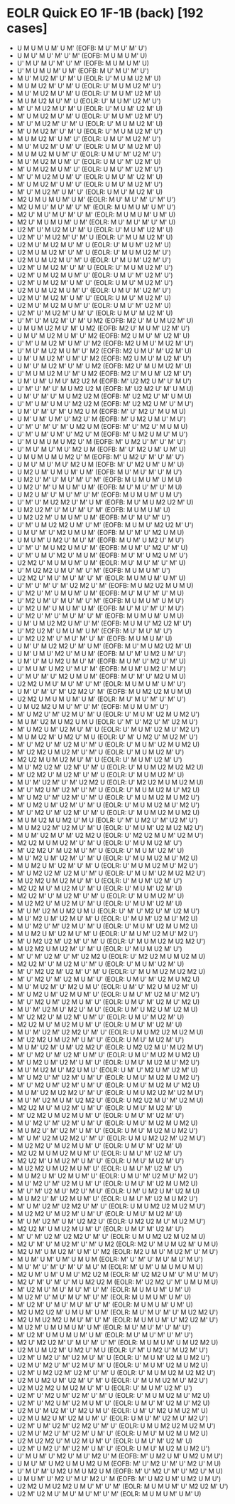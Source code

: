 # EOLR Quick EO 1F-1B (back) [192 cases]

- U M U M U M' U M'    (EOFB: M U' M U' M' U')
- U M U' M U' M' U' M'    (EOFB: M U M U M' U)
- U' M U' M U' M' U' M'    (EOFB: M U M U M' U)
- U' M U M U M' U M'    (EOFB: M U' M U' M' U')
- M U' M U2 M' U' M' U    (EOLR: U' M U M U2 M' U)
- M U M U2 M' U' M' U    (EOLR: U' M U M U2 M' U')
- M U' M U2 M U' M' U    (EOLR: U' M U M' U2 M' U)
- M U M U2 M U' M' U    (EOLR: U' M U M' U2 M' U')
- M' U' M U2 M U' M' U    (EOLR: U' M U M' U2 M' U)
- M' U M U2 M U' M' U    (EOLR: U' M U M' U2 M' U')
- M' U' M U2 M' U' M' U    (EOLR: U' M U M U2 M' U)
- M' U M U2 M' U' M' U    (EOLR: U' M U M U2 M' U')
- M U M U2 M' U M' U'    (EOLR: U M U' M U2 M' U')
- M U' M U2 M' U M' U'    (EOLR: U M U' M U2 M' U)
- M U M U2 M U M' U'    (EOLR: U M U' M' U2 M' U')
- M U' M U2 M U M' U'    (EOLR: U M U' M' U2 M' U)
- M' U M U2 M U M' U'    (EOLR: U M U' M' U2 M' U')
- M' U' M U2 M U M' U'    (EOLR: U M U' M' U2 M' U)
- M' U M U2 M' U M' U'    (EOLR: U M U' M U2 M' U')
- M' U' M U2 M' U M' U'    (EOLR: U M U' M U2 M' U)
- M2 U M U M U M' U M'    (EOLR: M U' M U' M' U' M' U')
- M2 U M U' M U' M' U' M'    (EOLR: M U M U M' U M' U')
- M2 U' M U' M U' M' U' M'    (EOLR: M U M U M' U M' U)
- M2 U' M U M U M' U M'    (EOLR: M U' M U' M' U' M' U)
- U2 M' U' M U2 M U' M' U    (EOLR: U' M U M' U2 M' U)
- U2 M' U' M U2 M' U' M' U    (EOLR: U' M U M U2 M' U)
- U2 M U' M U2 M U' M' U    (EOLR: U' M U M' U2 M' U)
- U2 M U M U2 M' U' M' U    (EOLR: U' M U M U2 M' U')
- U2 M U M U2 M U' M' U    (EOLR: U' M U M' U2 M' U')
- U2 M' U M U2 M' U' M' U    (EOLR: U' M U M U2 M' U')
- U2 M' U M U2 M U M' U'    (EOLR: U M U' M' U2 M' U')
- U2 M' U M U2 M' U M' U'    (EOLR: U M U' M U2 M' U')
- U2 M U M U2 M U M' U'    (EOLR: U M U' M' U2 M' U')
- U2 M U' M U2 M' U M' U'    (EOLR: U M U' M U2 M' U)
- U2 M U' M U2 M U M' U'    (EOLR: U M U' M' U2 M' U)
- U2 M' U' M U2 M' U M' U'    (EOLR: U M U' M U2 M' U)
- U' M' U' M U2 M' U' M' U M2    (EOFB: M2 U' M U M U2 M' U)
- U M U M U2 M U' M' U M2    (EOFB: M2 U' M U M' U2 M' U')
- U M U' M U2 M U M' U' M2    (EOFB: M2 U M U' M' U2 M' U)
- U' M' U M U2 M' U M' U' M2    (EOFB: M2 U M U' M U2 M' U')
- U' M U' M U2 M U M' U' M2    (EOFB: M2 U M U' M' U2 M' U)
- U M' U M U2 M' U M' U' M2    (EOFB: M2 U M U' M U2 M' U')
- U M' U' M U2 M' U' M' U M2    (EOFB: M2 U' M U M U2 M' U)
- U' M U M U2 M U' M' U M2    (EOFB: M2 U' M U M' U2 M' U')
- U M' U M' U M U' M2 U2 M    (EOFB: M' U2 M2 U M' U' M U')
- U' M' U' M' U' M U M2 U2 M    (EOFB: M' U2 M2 U' M' U M U)
- U M' U' M' U' M U M2 U2 M    (EOFB: M' U2 M2 U' M' U M U)
- U' M' U M' U M U' M2 U2 M    (EOFB: M' U2 M2 U M' U' M U')
- U M' U' M' U' M' U M2 U M    (EOFB: M' U' M2 U' M U M U)
- U M' U M' U M' U' M2 U' M    (EOFB: M' U M2 U M U' M U')
- U' M' U' M' U' M' U M2 U M    (EOFB: M' U' M2 U' M U M U)
- U' M' U M' U M' U' M2 U' M    (EOFB: M' U M2 U M U' M U')
- U' M U M U M U M2 U' M    (EOFB: M' U M2 U' M' U' M' U')
- U' M U' M U' M U' M2 U M    (EOFB: M' U' M2 U M' U M' U)
- U M U M U M U M2 U' M    (EOFB: M' U M2 U' M' U' M' U')
- U M U' M U' M U' M2 U M    (EOFB: M' U' M2 U M' U M' U)
- U M2 U M' U M U M' U M'    (EOFB: M U' M U' M' U' M U')
- U M2 U' M' U' M U' M' U' M'    (EOFB: M U M U M' U M U)
- U M2 U' M' U M U M' U M'    (EOFB: M U' M U' M' U' M U)
- U M2 U M' U' M U' M' U' M'    (EOFB: M U M U M' U M U')
- U' M' U' M U2 M2 U' M' U M'    (EOFB: M U' M U M2 U2 M' U)
- U M2 U2 M' U' M U' M' U' M'    (EOFB: M U M U M' U)
- U M2 U2 M' U M U M' U M'    (EOFB: M U' M U' M' U')
- U' M' U M U2 M2 U M' U' M'    (EOFB: M U M U' M2 U2 M' U')
- U M U' M' U' M2 U M U M'    (EOFB: M U' M' U' M2 U M U)
- U M U M' U M2 U' M U' M'    (EOFB: M U M' U M2 U' M U')
- U' M' U' M U M2 U M U' M'    (EOFB: M U M' U' M2 U' M' U)
- U' M' U M U' M2 U' M U M'    (EOFB: M U' M' U M2 U M' U')
- U2 M2 U' M U M U M' U M'    (EOLR: M U' M U' M' U' M' U)
- U' M U2 M2 U M U' M' U' M'    (EOFB: M U M U M' U')
- U2 M2 U' M U' M U' M' U' M'    (EOLR: M U M U M' U M' U)
- U' M' U' M' U' M' U2 M2 U' M'    (EOFB: M U M2 U2 M U M U)
- U' M2 U' M' U M U M' U M'    (EOFB: M U' M U' M' U' M U)
- U' M2 U M' U' M U' M' U' M'    (EOFB: M U M U M' U M U')
- U' M2 U M' U M U M' U M'    (EOFB: M U' M U' M' U' M U')
- U' M2 U' M' U' M U' M' U' M'    (EOFB: M U M U M' U M U)
- U M' U M U2 M2 U M' U' M'    (EOFB: M U M U' M2 U2 M' U')
- U' M2 U2 M' U M U M' U M'    (EOFB: M U' M U' M' U')
- U' M2 U2 M' U' M U' M' U' M'    (EOFB: M U M U M' U)
- U M' U' M U2 M2 U' M' U M'    (EOFB: M U' M U M2 U2 M' U)
- U M' U M U' M2 U' M U M'    (EOFB: M U' M' U M2 U M' U')
- U M' U' M U M2 U M U' M'    (EOFB: M U M' U' M2 U' M' U)
- U' M U M' U M2 U' M U' M'    (EOFB: M U M' U M2 U' M U')
- U' M U' M' U' M2 U M U M'    (EOFB: M U' M' U' M2 U M U)
- U2 M2 U M U' M U' M' U' M'    (EOLR: M U M U M' U M' U')
- U M' U' M' U' M' U2 M2 U' M'    (EOFB: M U M2 U2 M U M U)
- U2 M2 U M U M U M' U M'    (EOLR: M U' M U' M' U' M' U')
- U M U2 M2 U M U' M' U' M'    (EOFB: M U M U M' U')
- M' U M2 U' M' U2 M U' M' U    (EOLR: U' M U M' U2 M U M2 U')
- M U M' U2 M U M2 U M U    (EOLR: U' M' U' M2 U' M' U2 M U')
- M' U M2 U M' U2 M U' M' U    (EOLR: U' M U M' U2 M U' M2 U')
- M U M U2 M' U M2 U' M U    (EOLR: U' M' U M2 U' M U2 M' U')
- M' U' M2 U' M' U2 M U' M' U    (EOLR: U' M U M' U2 M U M2 U)
- M' U2 M2 U M U2 M' U' M' U    (EOLR: U' M U M U2 M' U')
- M2 U2 M U M U2 M U' M' U    (EOLR: U' M U M' U2 M' U')
- M U' M2 U2 M' U2 M' U' M' U    (EOLR: U' M U M U2 M U2 M2 U)
- M' U2 M2 U' M U2 M' U' M' U    (EOLR: U' M U M U2 M' U)
- M U' M' U2 M' U' M' U2 M2 U    (EOLR: U' M2 U2 M U M U2 M U)
- M' U' M2 U M' U2 M' U' M' U    (EOLR: U' M U M U2 M U' M2 U)
- M' U M2 U' M' U2 M' U' M' U    (EOLR: U' M U M U2 M U M2 U')
- M' U M2 U M' U2 M' U' M' U    (EOLR: U' M U M U2 M U' M2 U')
- M' U' M2 U' M' U2 M' U' M' U    (EOLR: U' M U M U2 M U M2 U)
- M U M U2 M U M2 U' M U    (EOLR: U' M' U M2 U' M' U2 M' U')
- M U M2 U2 M' U2 M U' M' U    (EOLR: U' M U M' U2 M U2 M2 U')
- M U M' U2 M U' M' U2 M2 U    (EOLR: U' M2 U2 M U M' U2 M U')
- M2 U2 M U M U2 M' U' M' U    (EOLR: U' M U M U2 M' U')
- M' U2 M2 U' M U2 M U' M' U    (EOLR: U' M U M' U2 M' U)
- M U' M2 U M' U2 M' U' M' U    (EOLR: U' M U M U2 M U' M2 U)
- M U M2 U M' U2 M' U' M' U    (EOLR: U' M U M U2 M U' M2 U')
- M' U M2 U2 M' U2 M U' M' U    (EOLR: U' M U M' U2 M U2 M2 U')
- M U2 M2 U M U2 M U' M' U    (EOLR: U' M U M' U2 M' U')
- M2 U2 M U' M U2 M U' M' U    (EOLR: U' M U M' U2 M' U)
- M2 U2 M' U' M U2 M' U' M' U    (EOLR: U' M U M U2 M' U)
- M U2 M2 U' M U2 M U' M' U    (EOLR: U' M U M' U2 M' U)
- M' U M' U2 M U M2 U M U    (EOLR: U' M' U' M2 U' M' U2 M U')
- M U' M2 U M' U2 M U' M' U    (EOLR: U' M U M' U2 M U' M2 U)
- M U' M2 U' M' U2 M U' M' U    (EOLR: U' M U M' U2 M U M2 U)
- M U M2 U M' U2 M U' M' U    (EOLR: U' M U M' U2 M U' M2 U')
- M' U M2 U2 M' U2 M' U' M' U    (EOLR: U' M U M U2 M U2 M2 U')
- M U2 M2 U M U2 M' U' M' U    (EOLR: U' M U M U2 M' U')
- M' U' M' U2 M' U' M' U2 M2 U    (EOLR: U' M2 U2 M U M U2 M U)
- M2 U2 M' U' M U2 M U' M' U    (EOLR: U' M U M' U2 M' U)
- M' U' M2 U2 M' U2 M' U' M' U    (EOLR: U' M U M U2 M U2 M2 U)
- M' U' M2 U' M' U2 M U M' U'    (EOLR: U M U' M' U2 M U M2 U)
- M U' M U2 M' U' M2 U M U'    (EOLR: U M' U' M2 U M U2 M' U)
- M' U M2 U M' U2 M U M' U'    (EOLR: U M U' M' U2 M U' M2 U')
- M' U' M2 U M' U2 M U M' U'    (EOLR: U M U' M' U2 M U' M2 U)
- M U' M' U2 M U' M2 U' M U'    (EOLR: U M' U M2 U M' U2 M U)
- M' U2 M2 U' M U2 M' U M' U'    (EOLR: U M U' M U2 M' U)
- M2 U2 M U' M U2 M U M' U'    (EOLR: U M U' M' U2 M' U)
- M U' M' U2 M' U2 M2 U' M' U'    (EOLR: U M U M2 U2 M U2 M U)
- M' U2 M2 U M U2 M' U M' U'    (EOLR: U M U' M U2 M' U')
- M U M' U2 M' U M' U2 M2 U'    (EOLR: U M2 U2 M U' M U2 M U')
- M' U' M2 U' M' U2 M' U M' U'    (EOLR: U M U' M U2 M U M2 U)
- M' U M2 U M' U2 M' U M' U'    (EOLR: U M U' M U2 M U' M2 U')
- M U' M U2 M U' M2 U M U'    (EOLR: U M' U' M2 U M' U2 M' U)
- M' U M2 U' M' U2 M' U M' U'    (EOLR: U M U' M U2 M U M2 U')
- M' U' M2 U M' U2 M' U M' U'    (EOLR: U M U' M U2 M U' M2 U)
- M U M' U2 M U2 M2 U' M' U'    (EOLR: U M U M2 U2 M' U2 M U')
- M U' M' U2 M U M' U2 M2 U'    (EOLR: U M2 U2 M U' M' U2 M U)
- M2 U2 M U' M U2 M' U M' U'    (EOLR: U M U' M U2 M' U)
- M' U2 M2 U M U2 M U M' U'    (EOLR: U M U' M' U2 M' U')
- M U' M2 U' M' U2 M' U M' U'    (EOLR: U M U' M U2 M U M2 U)
- M U M2 U' M' U2 M' U M' U'    (EOLR: U M U' M U2 M U M2 U')
- M' U M' U2 M U2 M2 U' M' U'    (EOLR: U M U M2 U2 M' U2 M U')
- M U2 M2 U' M U2 M U M' U'    (EOLR: U M U' M' U2 M' U)
- M2 U2 M U M U2 M U M' U'    (EOLR: U M U' M' U2 M' U')
- M2 U2 M' U M U2 M' U M' U'    (EOLR: U M U' M U2 M' U')
- M U2 M2 U M U2 M U M' U'    (EOLR: U M U' M' U2 M' U')
- M U M2 U M' U2 M U M' U'    (EOLR: U M U' M' U2 M U' M2 U')
- M U' M2 U' M' U2 M U M' U'    (EOLR: U M U' M' U2 M U M2 U)
- M' U' M' U2 M U' M2 U' M U'    (EOLR: U M' U M2 U M' U2 M U)
- M U M2 U' M' U2 M U M' U'    (EOLR: U M U' M' U2 M U M2 U')
- M' U M' U2 M' U2 M2 U' M' U'    (EOLR: U M U M2 U2 M U2 M U')
- M U2 M2 U' M U2 M' U M' U'    (EOLR: U M U' M U2 M' U)
- M' U M' U2 M' U M' U2 M2 U'    (EOLR: U M2 U2 M U' M U2 M U')
- M2 U2 M' U M U2 M U M' U'    (EOLR: U M U' M' U2 M' U')
- M' U' M' U2 M' U2 M2 U' M' U'    (EOLR: U M U M2 U2 M U2 M U)
- M2 U' M' U' M U2 M' U' M' U M2    (EOLR: M2 U' M U M U2 M' U M U)
- M2 U M' U M U2 M' U M' U' M2    (EOLR: M2 U M U' M U2 M' U' M U')
- M U M' U M' U M' U M U M    (EOLR: M' U' M' U' M U' M U' M U')
- M U' M' U' M' U' M' U' M U' M    (EOLR: M' U M' U M U M U M U)
- M2 U M' U M' U M U' M2 U2 M    (EOLR: M' U2 M2 U M' U' M U' M U')
- M2 U' M' U' M' U' M U M2 U2 M    (EOLR: M' U2 M2 U' M' U M U M U)
- M' U2 M U' M U' M U' M' U' M'    (EOLR: M U M U M' U M' U)
- M U2 M' U' M U' M U' M' U' M'    (EOLR: M U M U M' U M' U)
- M' U2 M' U' M U' M U' M' U' M'    (EOLR: M U M U M' U M' U)
- M2 U M2 U2 M' U M U M' U M'    (EOLR: M U' M U' M' U' M U2 M2 U')
- M2 U M U2 M2 U M U' M' U' M'    (EOLR: M U M U M' U' M2 U2 M' U')
- M U2 M' U M U M U M' U M'    (EOLR: M U' M U' M' U' M' U')
- M' U2 M' U M U M U M' U M'    (EOLR: M U' M U' M' U' M' U')
- M2 U' M2 U2 M' U' M U' M' U' M'    (EOLR: M U M U M' U M U2 M2 U)
- U2 M U M U2 M' U M2 U' M U    (EOLR: U' M' U M2 U' M U2 M' U')
- U2 M' U M2 U' M' U2 M U' M' U    (EOLR: U' M U M' U2 M U M2 U')
- U2 M U' M2 U' M' U2 M U' M' U    (EOLR: U' M U M' U2 M U M2 U)
- U2 M' U M2 U2 M' U2 M' U' M' U    (EOLR: U' M U M U2 M U2 M2 U')
- U2 M U M2 U M' U2 M' U' M' U    (EOLR: U' M U M U2 M U' M2 U')
- U2 M U2 M2 U M U2 M U' M' U    (EOLR: U' M U M' U2 M' U')
- U2 M' U' M2 U M' U2 M' U' M' U    (EOLR: U' M U M U2 M U' M2 U)
- U2 M' U' M2 U M' U2 M U M' U'    (EOLR: U M U' M' U2 M U' M2 U)
- U2 M U' M U2 M' U' M2 U M U'    (EOLR: U M' U' M2 U M U2 M' U)
- U2 M U M2 U M' U2 M U M' U'    (EOLR: U M U' M' U2 M U' M2 U')
- U2 M' U M' U2 M' U2 M2 U' M' U'    (EOLR: U M U M2 U2 M U2 M U')
- U2 M U' M2 U' M' U2 M' U M' U'    (EOLR: U M U' M U2 M U M2 U)
- U2 M U2 M2 U' M U2 M U M' U'    (EOLR: U M U' M' U2 M' U)
- U2 M' U M2 U' M' U2 M' U M' U'    (EOLR: U M U' M U2 M U M2 U')
- U' M U M' U' M2 U' M U' M2 U' M    (EOFB: M' U M2 U M' U M2 U M U')
- U M U' M' U M2 U M U M2 U M    (EOFB: M' U' M2 U' M' U' M2 U' M U)
- U' M U' M' U M2 U M U M2 U M    (EOFB: M' U' M2 U' M' U' M2 U' M U)
- U M U M' U' M2 U' M U' M2 U' M    (EOFB: M' U M2 U M' U M2 U M U')
- U2 M2 U M U2 M2 U M U' M' U' M'    (EOLR: M U M U M' U' M2 U2 M' U')
- U2 M' U2 M U' M U' M U' M' U' M'    (EOLR: M U M U M' U M' U)
